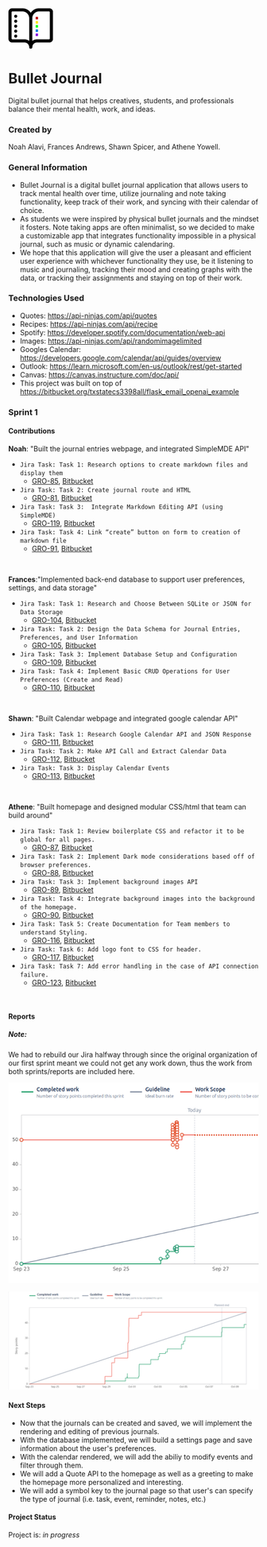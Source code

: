 ![Logo for Bullet Journal](intro_to_flask/static/img/BulletJournalIcon.png)
# Bullet Journal
Digital bullet journal that helps creatives, students, and professionals balance their mental health, work, and ideas. 
### Created by
Noah Alavi, Frances Andrews, Shawn Spicer, and Athene Yowell.

### General Information
- Bullet Journal is a digital bullet journal application that allows users to track mental health over time, utilize journaling and note taking functionality, keep track of their work, and syncing with their calendar of choice.
- As students we were inspired by physical bullet journals and the mindset it fosters. Note taking apps are often minimalist, so we decided to make a customizable app that integrates functionality impossible in a physical journal, such as music or dynamic calendaring.
- We hope that this application will give the user a pleasant and efficient user experience with whichever functionality they use, be it listening to music and journaling, tracking their mood and creating graphs with the data, or tracking their assignments and staying on top of their work.

### Technologies Used
- Quotes: https://api-ninjas.com/api/quotes
- Recipes: https://api-ninjas.com/api/recipe 
- Spotify: https://developer.spotify.com/documentation/web-api
- Images: https://api-ninjas.com/api/randomimagelimited
- Googles Calendar: https://developers.google.com/calendar/api/guides/overview
- Outlook: https://learn.microsoft.com/en-us/outlook/rest/get-started
- Canvas: https://canvas.instructure.com/doc/api/
- This project was built on top of https://bitbucket.org/txstatecs3398all/flask_email_openai_example

### Sprint 1

#### Contributions

**Noah**: "Built the journal entries webpage, and integrated SimpleMDE API" 

  - `Jira Task: Task 1: Research options to create markdown files and display them` 
    - [GRO-85](https://cs3398-betazoids-f24.atlassian.net/jira/software/projects/GRO/boards/2?selectedIssue=GRO-85), 
    [Bitbucket](https://bitbucket.org/cs3398-betazoids-f24/%7B029ccb6f-2730-489b-9350-d5527dec1d1f%7D/branch/GRO-85-task-1-research-options-to-create) 
  - `Jira Task: Task 2: Create journal route and HTML` 
    - [GRO-81](https://cs3398-betazoids-f24.atlassian.net/jira/software/projects/GRO/boards/2?selectedIssue=GRO-81), 
    [Bitbucket](https://bitbucket.org/cs3398-betazoids-f24/%7B029ccb6f-2730-489b-9350-d5527dec1d1f%7D/branch/GRO-81-task-2-create-journal-route-form-) 
  - `Jira Task: Task 3:  Integrate Markdown Editing API (using SimpleMDE)` 
    - [GRO-119](https://cs3398-betazoids-f24.atlassian.net/jira/software/projects/GRO/boards/2?selectedIssue=GRO-119), 
    [Bitbucket](https://bitbucket.org/cs3398-betazoids-f24/%7B029ccb6f-2730-489b-9350-d5527dec1d1f%7D/branch/feature/GRO-119-task-3-integrate-SimpleMDE) 
  - `Jira Task: Task 4: Link “create” button on form to creation of markdown file` 
    - [GRO-91](https://cs3398-betazoids-f24.atlassian.net/jira/software/projects/GRO/boards/2?selectedIssue=GRO-91), 
    [Bitbucket](https://bitbucket.org/cs3398-betazoids-f24/%7B029ccb6f-2730-489b-9350-d5527dec1d1f%7D/branch/GRO-91-task-4-link-%E2%80%9Ccreate%E2%80%9D-button)
<br />

**Frances**:"Implemented back-end database to support user preferences, settings, and data storage"

  - `Jira Task: Task 1: Research and Choose Between SQLite or JSON for Data Storage`
    - [GRO-104](https://cs3398-betazoids-f24.atlassian.net/jira/software/projects/GRO/boards/2?selectedIssue=GRO-104),
    [Bitbucket](https://bitbucket.org/cs3398-betazoids-f24/%7B029ccb6f-2730-489b-9350-d5527dec1d1f%7D/branch/GRO-104-task-1-database-research)
  - `Jira Task: Task 2: Design the Data Schema for Journal Entries, Preferences, and User Information`
    - [GRO-105](https://cs3398-betazoids-f24.atlassian.net/jira/software/projects/GRO/boards/2?selectedIssue=GRO-105),
    [Bitbucket](https://bitbucket.org/cs3398-betazoids-f24/%7B029ccb6f-2730-489b-9350-d5527dec1d1f%7D/branch/feature/GRO-105-task-2-design-the-data-schema-fo)
  - `Jira Task: Task 3: Implement Database Setup and Configuration`
    - [GRO-109](https://cs3398-betazoids-f24.atlassian.net/jira/software/projects/GRO/boards/2?selectedIssue=GRO-109),
    [Bitbucket](https://bitbucket.org/cs3398-betazoids-f24/%7B029ccb6f-2730-489b-9350-d5527dec1d1f%7D/branch/feature/GRO-109-task-3-implement-database-setup-)
  - `Jira Task: Task 4: Implement Basic CRUD Operations for User Preferences (Create and Read)`
    - [GRO-110](https://cs3398-betazoids-f24.atlassian.net/jira/software/projects/GRO/boards/2?selectedIssue=GRO-110),
    [Bitbucket](https://bitbucket.org/cs3398-betazoids-f24/%7B029ccb6f-2730-489b-9350-d5527dec1d1f%7D/branch/feature/GRO-110-task-4-implement-crud-operations)
<br />

**Shawn**: "Built Calendar webpage and integrated google calendar API"

  - `Jira Task: Task 1: Research Google Calendar API and JSON Response`
    - [GRO-111](https://cs3398-betazoids-f24.atlassian.net/jira/software/projects/GRO/boards/2?selectedIssue=GRO-111),
    [Bitbucket](https://bitbucket.org/%7B%7D/%7B029ccb6f-2730-489b-9350-d5527dec1d1f%7D/branch/feature/GRO-111-research-calendar-api)
  - `Jira Task: Task 2: Make API Call and Extract Calendar Data`
    - [GRO-112](https://cs3398-betazoids-f24.atlassian.net/jira/software/projects/GRO/boards/2?selectedIssue=GRO-112),
    [Bitbucket](https://bitbucket.org/%7B%7D/%7B029ccb6f-2730-489b-9350-d5527dec1d1f%7D/branch/feature/GRO-112-calendar-data-extract)
  - `Jira Task: Task 3: Display Calendar Events`
    - [GRO-113](https://cs3398-betazoids-f24.atlassian.net/jira/software/projects/GRO/boards/2?selectedIssue=GRO-113),
    [Bitbucket](https://bitbucket.org/%7B%7D/%7B029ccb6f-2730-489b-9350-d5527dec1d1f%7D/branch/feature/GRO-113-display-calendar-events)
<br />

**Athene**: "Built homepage and designed modular CSS/html that team can build around"

  - `Jira Task: Task 1: Review boilerplate CSS and refactor it to be global for all pages.`
    - [GRO-87](https://cs3398-betazoids-f24.atlassian.net/jira/software/projects/GRO/boards/2?selectedIssue=GRO-87),
    [Bitbucket](https://bitbucket.org/%7B%7D/%7B029ccb6f-2730-489b-9350-d5527dec1d1f%7D/branch/GRO-87-task-1-review-boilerplate-css)
  - `Jira Task: Task 2: Implement Dark mode considerations based off of browser preferences.`
    - [GRO-88](https://cs3398-betazoids-f24.atlassian.net/jira/software/projects/GRO/boards/2?selectedIssue=GRO-88),
    [Bitbucket](https://bitbucket.org/%7B%7D/%7B029ccb6f-2730-489b-9350-d5527dec1d1f%7D/branch/GRO-88-task-2-implement-dark-mode)
  - `Jira Task: Task 3: Implement background images API`
    - [GRO-89](https://cs3398-betazoids-f24.atlassian.net/jira/software/projects/GRO/boards/2?selectedIssue=GRO-89),
    [Bitbucket](https://bitbucket.org/%7B%7D/%7B029ccb6f-2730-489b-9350-d5527dec1d1f%7D/branch/GRO-89-task-3-implement-background-image)
  - `Jira Task: Task 4: Integrate background images into the background of the homepage.`
    - [GRO-90](https://cs3398-betazoids-f24.atlassian.net/jira/software/projects/GRO/boards/2?selectedIssue=GRO-90),
    [Bitbucket](https://bitbucket.org/%7B%7D/%7B029ccb6f-2730-489b-9350-d5527dec1d1f%7D/branch/GRO-90-task-4-integrate-background-image)
  - `Jira Task: Task 5: Create Documentation for Team members to understand Styling.`
    - [GRO-116](https://cs3398-betazoids-f24.atlassian.net/jira/software/projects/GRO/boards/2?selectedIssue=GRO-116),
    [Bitbucket](https://bitbucket.org/%7B%7D/%7B029ccb6f-2730-489b-9350-d5527dec1d1f%7D/branch/GRO-116-task-5-create-documentation-for-)
  - `Jira Task: Task 6: Add logo font to CSS for header.`
    - [GRO-117](https://cs3398-betazoids-f24.atlassian.net/jira/software/projects/GRO/boards/2?selectedIssue=GRO-117),
    [Bitbucket](https://bitbucket.org/%7B%7D/%7B029ccb6f-2730-489b-9350-d5527dec1d1f%7D/branch/feature/GRO-117-task-6-add-logo-font-to-css-for-)
  - `Jira Task: Task 7: Add error handling in the case of API connection failure.`
    - [GRO-123](https://cs3398-betazoids-f24.atlassian.net/jira/software/projects/GRO/boards/2?selectedIssue=GRO-123),
    [Bitbucket](https://bitbucket.org/%7B%7D/%7B029ccb6f-2730-489b-9350-d5527dec1d1f%7D/branch/bugfix/GRO-123-task-7-add-API-error-handling)
<br />

#### Reports

##### Note:
We had to rebuild our Jira halfway through since the original organization of our first sprint meant we could not get any work down, thus the work from both sprints/reports are included here.

![Burnup Chart 1](intro_to_flask/static/img/Sprint1Burnup1.png)

![Burnup Chart 2 - Current chart](intro_to_flask/static/img/Sprint1Burnup2.png)

#### Next Steps

   - Now that the journals can be created and saved, we will implement the rendering and editing of previous journals.
   - With the database implemented, we will build a settings page and save information about the user's preferences.
   - With the calendar rendered, we will add the abiliy to modify events and filter through them.
   - We will add a Quote API to the homepage as well as a greeting to make the homepage more personalized and interesting.
   - We will add a symbol key to the journal page so that user's can specify the type of journal (i.e. task, event, reminder, notes, etc.)


#### Project Status
Project is: _in progress_ 